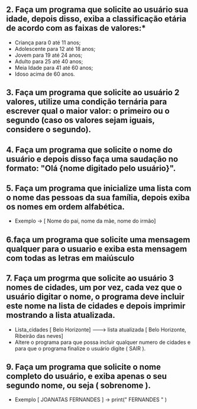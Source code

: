  ## 2. Faça um programa que solicite ao usuário sua idade, depois disso, exiba a classificação etária de acordo com as faixas de valores:*

* Criança para 0 até 11 anos;
* Adolescente para 12 até 18 anos;
* Jovem para 19 até 24 anos;
* Adulto para 25 até 40 anos;
* Meia Idade para 41 até 60 anos;
* Idoso acima de 60 anos.
    
 ## 3. Faça um programa que solicite ao usuário 2 valores, utilize uma condição ternária para escrever qual o maior valor: o primeiro ou o segundo (caso os valores sejam iguais, considere o segundo).
 ## 4. Faça um programa que solicite o nome do usuário e depois disso faça uma saudação no formato: "Olá {nome digitado pelo usuário}".
 ## 5. Faça um programa que inicialize uma lista com o nome das pessoas da sua família, depois exiba os nomes em ordem alfabética.
 * Exemplo -> [ Nome do pai, nome da mãe, nome do irmão]
 ## 6.faça um programa que solicite uma mensagem qualquer para o usuario e exiba esta mensagem com todas as letras em maiúsculo

 ## 7. Faça um progrma que solicite ao usuário 3 nomes de cidades, um por vez, cada vez que o usuário digitar o nome, o programa deve incluir este nome na lista de cidades e depois imprimir mostrando a lista atualizada.
 * Lista_cidades [ Belo Horizonte] ---> lista atualizada [ Belo Horizonte, Ribeirão das neves]
 * Altere o programa para que possa incluir qualquer numero de cidades e para que o programa finalize o usuário digite ( SAIR ).
 ## 9. Faça um programa que solicite o nome  completo do usuário, e exiba apenas o seu segundo nome, ou seja ( sobrenome ).
 * Exemplo [ JOANATAS FERNANDES ]  -> print(" FERNANDES " )
